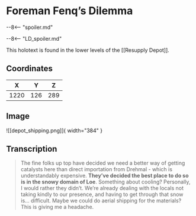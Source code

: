 # Foreman Fenq’s Dilemma

--8<-- "spoiler.md"

--8<-- "LD_spoiler.md"

This holotext is found in the lower levels of the [[Resupply Depot]].

## Coordinates
| **X** | **Y** | **Z** |
| :---: | :---: | :---: |
| 1220  |  126  |  289  |

## Image

![[depot_shipping.png]]{ width="384" }

## Transcription
> The fine folks up top have decided we need a better way of getting catalysts here than direct importation from Drehmal - which is understandably expensive. **They’ve decided the best place to do so is in the snowy domain of Loe**. Something about cooling? Personally, I would rather they didn’t. We’re already dealing with the locals not taking kindly to our presence, and having to get through that snow is… difficult. Maybe we could do aerial shipping for the materials? This is giving me a headache.
